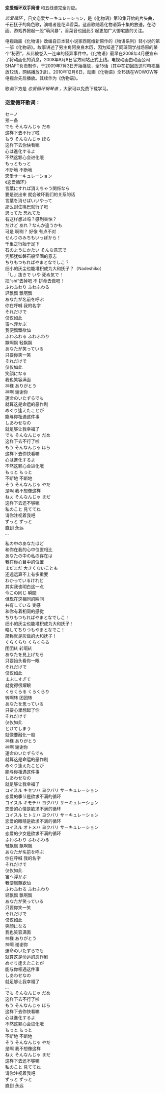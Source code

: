 

**恋爱循环双手简谱** 和五线谱完全对应。

_恋爱循环_
，日文恋爱サーキュレーション，是《化物语》第10集开始的片头曲，千石抚子的角色歌，演唱者是花泽香菜。这首歌随着化物语第十集的放送，在动画、游戏界掀起一股“萌风暴”，香菜音也因此引起更加广大御宅族的关注。

电视动画《化物语》改编自日本轻小说家西尾维新原作的《物语系列》轻小说的第一部《化物语》。故事讲述了男主角阿良良木历，因为知道了同班同学战场原的某个“秘密”，从此被卷入一连串的怪异事件中。《化物语》最早在2008年4月便宣布了将动画化的消息，2008年8月8日官方网站正式上线。电视动画由动画公司SHAFT负责制作，于2009年7月3日开始播放，全15话（其中在初回放送时电视播放12话，网络播放3话）。2010年12月6日，动画《化物语》全15话在WOWOW等电视台先后播放。其续作为《伪物语》。

歌词下方是 _恋爱循环钢琴谱_ ，大家可以免费下载学习。

### 恋爱循环歌词：

セーノ  
预ー备  
でも そんなんじゃ だめ  
这样下去不行了啦  
もう そんなんじゃ ほら  
这样下去你快看嘛  
心は進化するよ  
不然这颗心会进化哦  
もっともっと  
不断地 不断地  
恋愛サーキュレーション  
《恋爱循环》  
言葉にすれば消えちゃう関係なら  
要是说出来 就会破坏我们的关系的话  
言葉を消せばいいやって  
那么封住嘴巴就行了吧  
思ってた 恐れてた  
有这样想过吗？感到害怕？  
だけど あれ？なんか違うかも  
可是 啊咧？ 好像 有点不对  
せんりのみちもいっぽから！  
千里之行始于足下  
石のようにかたい そんな意志で  
凭那犹如磐石般坚固的意志  
ちりもつもればやまとなでしこ？  
细小的灰尘也能堆积成为大和抚子？（Nadeshiko）  
「し」抜きで いや 死ぬ気で！  
把“shi”去掉吧 不 拼命去做吧！  
ふわふわり ふわふわる  
轻飘飘 飘啊飘  
あなたが名前を呼ぶ  
你在呼喊 我的名字  
それだけで  
仅仅如此  
宙へ浮かぶ  
我便飘飘欲仙  
ふわふわる ふわふわり  
飘啊飘 轻飘飘  
あなたが笑っている  
只要你笑一笑  
それだけで  
仅仅如此  
笑顔になる  
我也笑容满面  
神様 ありがとう  
神啊 谢谢你  
運命のいたずらでも  
就算这是命运的恶作剧  
めぐり逢えたことが  
能与你相遇这件事  
しあわせなの  
就足够让我幸福了  
でも そんなんじゃ だめ  
这样下去不行了啦  
もう そんなんじゃ ほら  
这样下去你快看嘛  
心は進化するよ  
不然这颗心会进化哦  
もっと もっと  
不断地 不断地  
そう そんなんじゃ やだ  
是啊 我不想像这样  
ねぇ そんなんじゃ まだ  
这样下去还不够嘛  
私のこと 見ててね  
请你注视着我吧  
ずっと ずっと  
直到 永远  
...

私の中のあなたほど  
和你在我的心中位置相比  
あなたの中の私の存在は  
我在你心目中的位置  
まだまだ 大きくないことも  
还远远算不上有多重要  
わかっているけれど  
其实我也明白这一点  
今この同じ 瞬間  
但现在这相同的瞬间  
共有している 実感  
和你有着相同的感觉  
ちりもつもればやまとなでしこ！  
细小的灰尘也能堆积成为大和抚子！  
略してちりつもやまとなでこ！  
简称就是灰做的大和抚子！  
くらくらり くらくらる  
团团转 转啊转  
あなたを見上げたら  
只要抬头看你一眼  
それだけで  
仅仅如此  
まぶしすぎて  
就觉得很耀眼  
くらくらる くらくらり  
转啊转 团团转  
あなたを思っている  
只要心里想起了你  
それだけで  
仅仅如此  
とけてしまう  
就像要融化一般  
神様 ありがとう  
神啊 谢谢你  
運命のいたずらでも  
就算这是命运的恶作剧  
めぐり逢えたことが  
能与你相遇这件事  
しあわせなの  
就足够让我幸福了  
コイスル キセツハ ヨクバリ サーキュレーション  
恋爱的季节是欲求不满的循环  
コイスル キモチハ ヨクバリ サーキュレーション  
恋爱的心情是欲求不满的循环  
コイスル ヒトミハ ヨクバリ サーキュレーション  
恋爱的眼睛是欲求不满的循环  
コイスル オトメハ ヨクバリ サーキュレーション  
恋爱的少女是欲求不满的循环  
ふわふわり ふわふわる  
轻飘飘 飘啊飘  
あなたが名前を呼ぶ  
你在呼喊 我的名字  
それだけで  
仅仅如此  
宙へ浮かぶ  
我便飘飘欲仙  
ふわふわる ふわふわり  
轻飘飘 飘啊飘  
あなたが笑っている  
只要你笑一笑  
それだけで  
仅仅如此  
笑顔になる  
我也笑容满面  
神様 ありがとう  
神啊 谢谢你  
運命のいたずらでも  
就算这是命运的恶作剧  
めぐり逢えたことが  
能与你相遇这件事  
しあわせなの  
就足够让我幸福了  
...  
でも そんなんじゃ だめ  
这样下去不行了啦  
もう そんなんじゃ ほら  
这样下去你快看嘛  
心は進化するよ  
不然这颗心会进化哦  
もっと もっと  
不断地 不断地  
そう そんなんじゃ やだ  
是啊 我不想像这样  
ねぇ そんなんじゃ まだ  
这样下去还不够嘛  
私のこと 見ててね  
请你注视着我吧  
ずっと ずっと  
直到 永远

